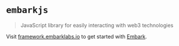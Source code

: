 # `embarkjs`

> JavaScript library for easily interacting with web3 technologies

Visit [framework.embarklabs.io](https://framework.embarklabs.io/) to get started with
[Embark](https://github.com/embarklabs/embark).
